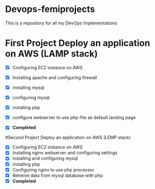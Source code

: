 # Devops-femiprojects
This is a repository for all my DevOps Implementations 

# First Project Deploy an application on AWS (LAMP stack)

- [x] Configuring EC2 instance on AWS 
- [x] Installing apache and configuring firewall
- [x] installing mysql
- [x] configuring mysql
- [x] installing php
- [x] configure webserver to use php-file as default landing page
- [x] **Completed**


#Second Project Deploy an application on AWS (LEMP stack)
- [x] Configuring EC2 instance on AWS 
- [x] Installing nginx webserver and configuring settings
- [x] installing and configuring mysql
- [x] installing php
- [x] Configuring nginx to use php processor
- [x] Retreive data from mysql database with php
- [x] **Completed**
